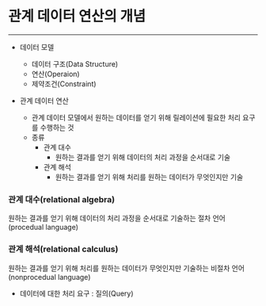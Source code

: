 # 관계 데이터 연산의 개념

---

- 데이터 모델

  - 데이터 구조(Data Structure)
  - 연산(Operaion)
  - 제약조건(Constraint)

- 관계 데이터 연산
  - 관계 데이터 모델에서 원하는 데이터를 얻기 위해 릴레이션에 필요한 처리 요구를 수행하는 것
  - 종류
    - 관계 대수
      - 원하는 결과를 얻기 위해 데이터의 처리 과정을 순서대로 기술
    - 관계 해석
      - 원하는 결과를 얻기 위해 처리를 원하는 데이터가 무엇인지만 기술

### 관계 대수(relational algebra)

원하는 결과를 얻기 위해 데이터의 처리 과정을 순서대로 기술하는 절차 언어(procedual language)

### 관계 해석(relational calculus)

원하는 결과를 얻기 위해 처리를 원하는 데이터가 무엇인지만 기술하는 비절차 언어(nonprocedual language)

- 데이터에 대한 처리 요구 : 질의(Query)
